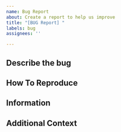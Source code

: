 ```yaml
---
name: Bug Report
about: Create a report to help us improve
title: "[BUG Report] "
labels: bug
assignees: ''

---
```


## Describe the bug
<!-- A clear and concise description of what the bug is. -->

## How To Reproduce
<!-- Steps to reproduce the behaviour. -->

## Information
<!-- Copy and paste the output here. -->

## Additional Context
<!-- Add any other context about the problem here.  -->
